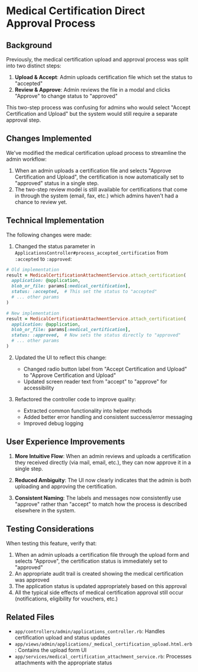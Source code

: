 # Medical Certification Direct Approval Process

## Background

Previously, the medical certification upload and approval process was split into two distinct steps:

1. **Upload & Accept**: Admin uploads certification file which set the status to "accepted"
2. **Review & Approve**: Admin reviews the file in a modal and clicks "Approve" to change status to "approved"

This two-step process was confusing for admins who would select "Accept Certification and Upload" but the system would still require a separate approval step.

## Changes Implemented

We've modified the medical certification upload process to streamline the admin workflow:

1. When an admin uploads a certification file and selects "Approve Certification and Upload", the certification is now automatically set to "approved" status in a single step.
2. The two-step review model is still available for certifications that come in through the system (email, fax, etc.) which admins haven't had a chance to review yet.

## Technical Implementation

The following changes were made:

1. Changed the status parameter in `ApplicationsController#process_accepted_certification` from `:accepted` to `:approved`:

```ruby
# Old implementation
result = MedicalCertificationAttachmentService.attach_certification(
  application: @application,
  blob_or_file: params[:medical_certification],
  status: :accepted,  # This set the status to "accepted"
  # ... other params
)

# New implementation
result = MedicalCertificationAttachmentService.attach_certification(
  application: @application,
  blob_or_file: params[:medical_certification],
  status: :approved,  # Now sets the status directly to "approved"
  # ... other params
)
```

2. Updated the UI to reflect this change:
   - Changed radio button label from "Accept Certification and Upload" to "Approve Certification and Upload"
   - Updated screen reader text from "accept" to "approve" for accessibility

3. Refactored the controller code to improve quality:
   - Extracted common functionality into helper methods
   - Added better error handling and consistent success/error messaging
   - Improved debug logging

## User Experience Improvements

1. **More Intuitive Flow**: When an admin reviews and uploads a certification they received directly (via mail, email, etc.), they can now approve it in a single step.

2. **Reduced Ambiguity**: The UI now clearly indicates that the admin is both uploading and approving the certification.

3. **Consistent Naming**: The labels and messages now consistently use "approve" rather than "accept" to match how the process is described elsewhere in the system.

## Testing Considerations

When testing this feature, verify that:

1. When an admin uploads a certification file through the upload form and selects "Approve", the certification status is immediately set to "approved"
2. An appropriate audit trail is created showing the medical certification was approved
3. The application status is updated appropriately based on this approval
4. All the typical side effects of medical certification approval still occur (notifications, eligibility for vouchers, etc.)

## Related Files

- `app/controllers/admin/applications_controller.rb`: Handles certification upload and status updates
- `app/views/admin/applications/_medical_certification_upload.html.erb`: Contains the upload form UI
- `app/services/medical_certification_attachment_service.rb`: Processes attachments with the appropriate status
